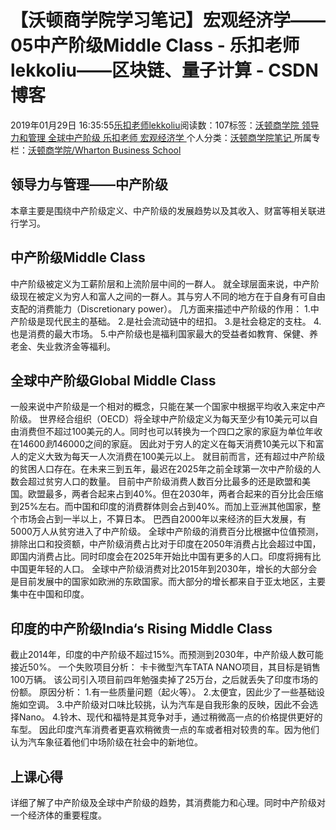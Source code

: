 
# 【沃顿商学院学习笔记】宏观经济学——05中产阶级Middle Class - 乐扣老师lekkoliu——区块链、量子计算 - CSDN博客

2019年01月29日 16:35:55[乐扣老师lekkoliu](https://me.csdn.net/lsttoy)阅读数：107标签：[沃顿商学院																](https://so.csdn.net/so/search/s.do?q=沃顿商学院&t=blog)[领导力和管理																](https://so.csdn.net/so/search/s.do?q=领导力和管理&t=blog)[全球中产阶级																](https://so.csdn.net/so/search/s.do?q=全球中产阶级&t=blog)[乐扣老师																](https://so.csdn.net/so/search/s.do?q=乐扣老师&t=blog)[宏观经济学																](https://so.csdn.net/so/search/s.do?q=宏观经济学&t=blog)[
							](https://so.csdn.net/so/search/s.do?q=乐扣老师&t=blog)[
																					](https://so.csdn.net/so/search/s.do?q=全球中产阶级&t=blog)个人分类：[沃顿商学院笔记																](https://blog.csdn.net/lsttoy/article/category/8551035)
[
																					](https://so.csdn.net/so/search/s.do?q=全球中产阶级&t=blog)所属专栏：[沃顿商学院/Wharton Business School](https://blog.csdn.net/column/details/33347.html)[
							](https://so.csdn.net/so/search/s.do?q=全球中产阶级&t=blog)
[
																	](https://so.csdn.net/so/search/s.do?q=领导力和管理&t=blog)
[
				](https://so.csdn.net/so/search/s.do?q=沃顿商学院&t=blog)
[
			](https://so.csdn.net/so/search/s.do?q=沃顿商学院&t=blog)


## 领导力与管理——中产阶级
本章主要是围绕中产阶级定义、中产阶级的发展趋势以及其收入、财富等相关联进行学习。
## 中产阶级Middle Class
中产阶级被定义为工薪阶层和上流阶层中间的一群人。
就全球层面来说，中产阶级现在被定义为穷人和富人之间的一群人。其与穷人不同的地方在于自身有可自由支配的消费能力（Discretionary power）。
几方面来描述中产阶级的作用：
1.中产阶级是现代民主的基础。
2.是社会流动链中的纽扣。
3.是社会稳定的支柱。
4.也是消费的最大市场。
5.中产阶级也是福利国家最大的受益者如教育、保健、养老金、失业救济金等福利。
## 全球中产阶级Global Middle Class
一般来说中产阶级是一个相对的概念，只能在某一个国家中根据平均收入来定中产阶级。
世界经合组织（OECD）将全球中产阶级定义为每天至少有10美元可以自由消费但不超过100美元的人。同时也可以转换为一个四口之家的家庭为单位年收在$14600到$146000之间的家庭。
因此对于穷人的定义在每天消费10美元以下和富人的定义大致为每天一人次消费在100美元以上。
就目前而言，还有超过中产阶级的贫困人口存在。在未来三到五年，最迟在2025年之前全球第一次中产阶级的人数会超过贫穷人口的数量。
目前中产阶级消费人数百分比最多的还是欧盟和美国。欧盟最多，两者合起来占到40%。但在2030年，两者合起来的百分比会压缩到25%左右。而中国和印度的消费群体则会占到40%。而加上亚洲其他国家，整个市场会占到一半以上，不算日本。
巴西自2000年以来经济的巨大发展，有5000万人从贫穷进入了中产阶级。
全球中产阶级的消费百分比根据中位值预测，排除出口和投资额，中产阶级消费占比对于印度在2050年消费占比会超过中国，即国内消费占比。同时印度会在2025年开始比中国有更多的人口。印度将拥有比中国更年轻的人口。
全球中产阶级消费对比2015年到2030年，增长的大部分会是目前发展中的国家如欧洲的东欧国家。而大部分的增长都来自于亚太地区，主要集中在中国和印度。
## 印度的中产阶级India‘s Rising Middle Class
截止2014年，印度的中产阶级不超过15%。而预测到2030年，中产阶级人数可能接近50%。
一个失败项目分析：
卡卡微型汽车TATA NANO项目，其目标是销售100万辆。
该公司引入项目前四年勉强卖掉了25万台，之后就丢失了印度市场的份额。
原因分析：
1.有一些质量问题（起火等）。
2.太便宜，因此少了一些基础设施如空调。
3.中产阶级对口味比较挑，认为汽车是自我形象的反映，因此不会选择Nano。
4.铃木、现代和福特是其竞争对手，通过稍微高一点的价格提供更好的车型。
因此印度汽车消费者更喜欢稍微贵一点的车或者相对较贵的车。因为他们认为汽车象征着他们中场阶级在社会中的新地位。
## 上课心得
详细了解了中产阶级及全球中产阶级的趋势，其消费能力和心理。同时中产阶级对一个经济体的重要程度。

